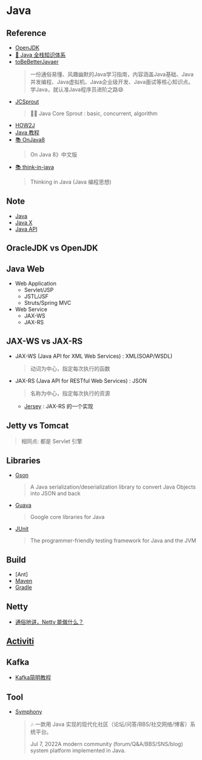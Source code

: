 # Java

## Reference

- [OpenJDK](https://github.com/openjdk)
- [💯 Java 全栈知识体系](https://pdai.tech)
- [toBeBetterJavaer](https://github.com/itwanger/toBeBetterJavaer)
    > 一份通俗易懂、风趣幽默的Java学习指南，内容涵盖Java基础、Java并发编程、Java虚拟机、Java企业级开发、Java面试等核心知识点。学Java，就认准Java程序员进阶之路😄
- [JCSprout](https://github.com/crossoverJie/JCSprout)
    > 👨‍🎓 Java Core Sprout : basic, concurrent, algorithm
- [HOW2J](https://how2j.cn/)
- [Java 教程](https://www.liaoxuefeng.com/wiki/1252599548343744)
- [📚 OnJava8](https://github.com/LingCoder/OnJava8)
    > On Java 8》中文版
- [📚 think-in-java](https://github.com/quanke/think-in-java)
    > Thinking in Java (Java 编程思想)

## Note

- [Java](notes/Java.md)
- [Java X](notes/JavaX.md)
- [Java API](notes/JavaAPI.md)

## OracleJDK vs OpenJDK

## Java Web

- Web Application
    * Servlet/JSP
    * JSTL/JSF
    * Struts/Spring MVC
- Web Service
    * JAX-WS
    * JAX-RS

## JAX-WS vs JAX-RS

* JAX-WS (Java API for XML Web Services) : XML(SOAP/WSDL)
    > 动词为中心，指定每次执行的函数
- JAX-RS (Java API for RESTful Web Services) : JSON
    > 名称为中心，指定每次执行的资源
    * [Jersey](https://github.com/eclipse-ee4j/jersey) : JAX-RS 的一个实现

## Jetty vs Tomcat
> 相同点: 都是 Servlet 引擎

## Libraries

- [Gson](https://github.com/google/gson) 
    > A Java serialization/deserialization library to convert Java Objects into JSON and back
- [Guava](https://github.com/google/guava)
    > Google core libraries for Java
- [JUnit](https://github.com/junit-team/junit5)
    > The programmer-friendly testing framework for Java and the JVM

## Build

- [Ant]
- [Maven](notes/Maven.md)
- [Gradle](notes/Gradle.md)

## Netty

- [通俗地讲，Netty 能做什么？](https://www.zhihu.com/question/24322387)

## [Activiti](notes/Activiti.md)

## Kafka

- [Kafka简明教程](https://zhuanlan.zhihu.com/p/37405836)

## Tool

- [Symphony](https://github.com/88250/symphony)
    > 🎶 一款用 Java 实现的现代化社区（论坛/问答/BBS/社交网络/博客）系统平台。
    >
    > Jul 7, 2022A modern community (forum/Q&A/BBS/SNS/blog) system platform implemented in Java.